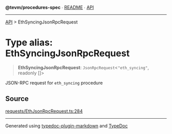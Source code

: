 **@tevm/procedures-spec** ∙ [README](../README.md) ∙ [API](../API.md)

***

[API](../API.md) > EthSyncingJsonRpcRequest

# Type alias: EthSyncingJsonRpcRequest

> **EthSyncingJsonRpcRequest**: `JsonRpcRequest`\<`"eth_syncing"`, readonly []\>

JSON-RPC request for `eth_syncing` procedure

## Source

[requests/EthJsonRpcRequest.ts:284](https://github.com/evmts/tevm-monorepo/blob/main/core/procedures-spec/src/requests/EthJsonRpcRequest.ts#L284)

***
Generated using [typedoc-plugin-markdown](https://www.npmjs.com/package/typedoc-plugin-markdown) and [TypeDoc](https://typedoc.org/)
